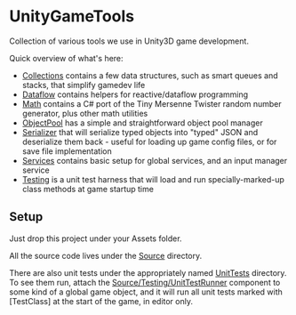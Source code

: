 UnityGameTools
===

Collection of various tools we use in Unity3D game development.


Quick overview of what's here:
*   [Collections](Source/Collections) contains a few data structures, such as smart queues and stacks, that simplify gamedev life
*   [Dataflow](Source/Dataflow) contains helpers for reactive/dataflow programming
*   [Math](Source/Math) contains a C# port of the Tiny Mersenne Twister random number generator, plus other math utilities
*   [ObjectPool](Source/ObjectPool) has a simple and straightforward object pool manager 
*   [Serializer](Source/Serializer) that will serialize typed objects into "typed" JSON and deserialize them back - useful for loading up game config files, or for save file implementation
*   [Services](Source/Services) contains basic setup for global services, and an input manager service
*   [Testing](Source/Testing) is a unit test harness that will load and run specially-marked-up class methods at game startup time



Setup 
---

Just drop this project under your Assets folder.

All the source code lives under the [Source](Source) directory.

There are also unit tests under the appropriately named [UnitTests](UnitTests) directory. To see them run, attach the [Source/Testing/UnitTestRunner](Source/Testing/UnitTestRunner.cs) component to some kind of a global game object, and it will run all unit tests marked with \[TestClass\] at the start of the game, in editor only.


